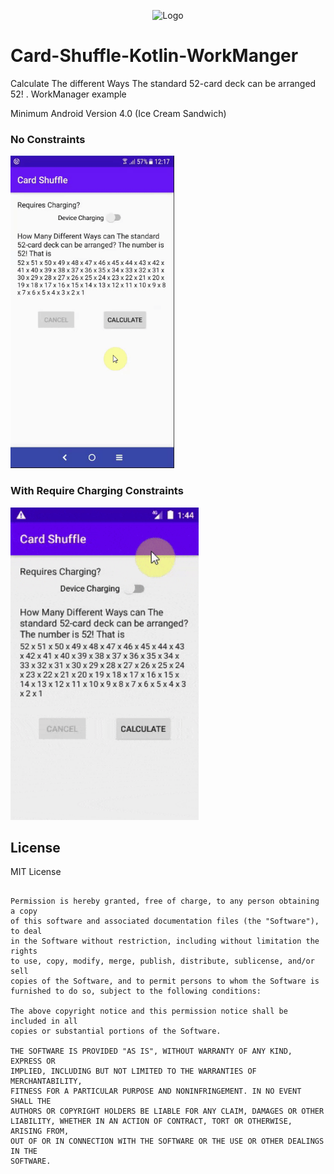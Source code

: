 <p align="center"><img 
	src="https://user-images.githubusercontent.com/25055256/81495335-435c9480-92b8-11ea-800a-3771048b6257.png" 
	alt="Logo" width="40px" height="40px" /></p>
	
# Card-Shuffle-Kotlin-WorkManger

Calculate The different Ways The standard 52-card deck can be arranged  52! . WorkManager example

Minimum Android Version 4.0 (Ice Cream Sandwich)

### No Constraints
<img src="demo/CardShuffle1.gif" alt="Demo" height="500px" />



### With Require Charging Constraints
<img src="demo/CardShuffle2.gif" alt="Demo" height="500px" />

## License

MIT License

```Copyright (c) 2020 fortie40

Permission is hereby granted, free of charge, to any person obtaining a copy
of this software and associated documentation files (the "Software"), to deal
in the Software without restriction, including without limitation the rights
to use, copy, modify, merge, publish, distribute, sublicense, and/or sell
copies of the Software, and to permit persons to whom the Software is
furnished to do so, subject to the following conditions:

The above copyright notice and this permission notice shall be included in all
copies or substantial portions of the Software.

THE SOFTWARE IS PROVIDED "AS IS", WITHOUT WARRANTY OF ANY KIND, EXPRESS OR
IMPLIED, INCLUDING BUT NOT LIMITED TO THE WARRANTIES OF MERCHANTABILITY,
FITNESS FOR A PARTICULAR PURPOSE AND NONINFRINGEMENT. IN NO EVENT SHALL THE
AUTHORS OR COPYRIGHT HOLDERS BE LIABLE FOR ANY CLAIM, DAMAGES OR OTHER
LIABILITY, WHETHER IN AN ACTION OF CONTRACT, TORT OR OTHERWISE, ARISING FROM,
OUT OF OR IN CONNECTION WITH THE SOFTWARE OR THE USE OR OTHER DEALINGS IN THE
SOFTWARE.
